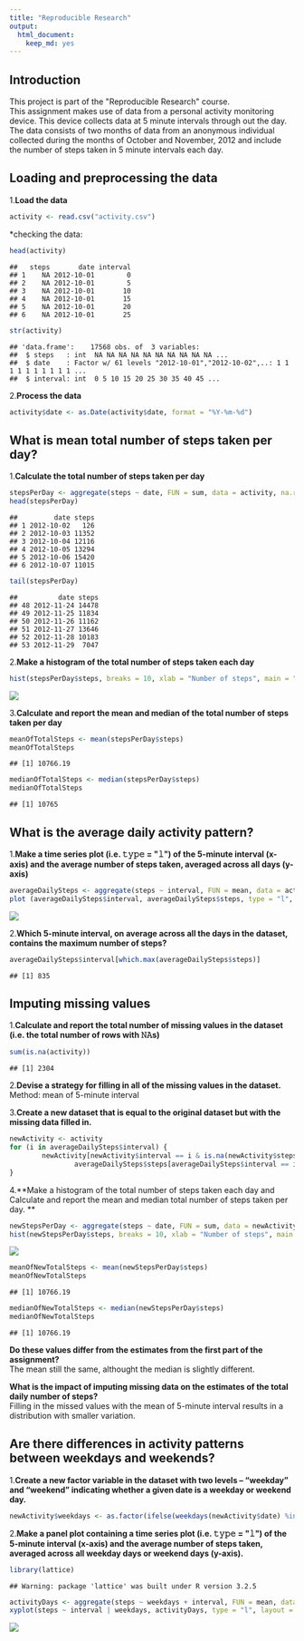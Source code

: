 ```yaml
---
title: "Reproducible Research"
output: 
  html_document: 
    keep_md: yes
---
```

## Introduction  
This project is part of the "Reproducible Research" course.  
This assignment makes use of data from a personal activity monitoring device. This device collects data at 5 minute intervals through out the day. The data consists of two months of data from an anonymous individual collected during the months of October and November, 2012 and include the number of steps taken in 5 minute intervals each day.  

## Loading and preprocessing the data  
1.**Load the data**

```r
activity <- read.csv("activity.csv")
```
*checking the data:

```r
head(activity)
```

```
##   steps       date interval
## 1    NA 2012-10-01        0
## 2    NA 2012-10-01        5
## 3    NA 2012-10-01       10
## 4    NA 2012-10-01       15
## 5    NA 2012-10-01       20
## 6    NA 2012-10-01       25
```

```r
str(activity)
```

```
## 'data.frame':	17568 obs. of  3 variables:
##  $ steps   : int  NA NA NA NA NA NA NA NA NA NA ...
##  $ date    : Factor w/ 61 levels "2012-10-01","2012-10-02",..: 1 1 1 1 1 1 1 1 1 1 ...
##  $ interval: int  0 5 10 15 20 25 30 35 40 45 ...
```
2.**Process the data**

```r
activity$date <- as.Date(activity$date, format = "%Y-%m-%d")
```
## What is mean total number of steps taken per day?
1.**Calculate the total number of steps taken per day**

```r
stepsPerDay <- aggregate(steps ~ date, FUN = sum, data = activity, na.rm = TRUE)
head(stepsPerDay)
```

```
##         date steps
## 1 2012-10-02   126
## 2 2012-10-03 11352
## 3 2012-10-04 12116
## 4 2012-10-05 13294
## 5 2012-10-06 15420
## 6 2012-10-07 11015
```

```r
tail(stepsPerDay)
```

```
##          date steps
## 48 2012-11-24 14478
## 49 2012-11-25 11834
## 50 2012-11-26 11162
## 51 2012-11-27 13646
## 52 2012-11-28 10183
## 53 2012-11-29  7047
```
2.**Make a histogram of the total number of steps taken each day**

```r
hist(stepsPerDay$steps, breaks = 10, xlab = "Number of steps", main = "Total number of steps taken each day", col = "gray")
```

![](PA1_template_files/figure-html/unnamed-chunk-5-1.png)<!-- -->

3.**Calculate and report the mean and median of the total number of steps taken per day**

```r
meanOfTotalSteps <- mean(stepsPerDay$steps)
meanOfTotalSteps
```

```
## [1] 10766.19
```

```r
medianOfTotalSteps <- median(stepsPerDay$steps)
medianOfTotalSteps
```

```
## [1] 10765
```
## What is the average daily activity pattern?  
1.**Make a time series plot (i.e. 𝚝𝚢𝚙𝚎 = "𝚕") of the 5-minute interval (x-axis) and the average number of steps taken, averaged across all days (y-axis)**  

```r
averageDailySteps <- aggregate(steps ~ interval, FUN = mean, data = activity,na.rm = TRUE)
plot (averageDailySteps$interval, averageDailySteps$steps, type = "l", xlab = "5-minute interval", ylab = "average daily steps", main = "Time Series")
```

![](PA1_template_files/figure-html/unnamed-chunk-7-1.png)<!-- -->

2.**Which 5-minute interval, on average across all the days in the dataset, contains the maximum number of steps?**  

```r
averageDailySteps$interval[which.max(averageDailySteps$steps)]
```

```
## [1] 835
```
## Imputing missing values
1.**Calculate and report the total number of missing values in the dataset (i.e. the total number of rows with 𝙽𝙰s)**

```r
sum(is.na(activity))
```

```
## [1] 2304
```
2.**Devise a strategy for filling in all of the missing values in the dataset.**  
Method: mean of 5-minute interval

3.**Create a new dataset that is equal to the original dataset but with the missing data filled in.**

```r
newActivity <- activity
for (i in averageDailySteps$interval) {
        newActivity[newActivity$interval == i & is.na(newActivity$steps), ]$steps <- 
                averageDailySteps$steps[averageDailySteps$interval == i]
}
```
4.**Make a histogram of the total number of steps taken each day and Calculate and report the mean and median total number of steps taken per day. **

```r
newStepsPerDay <- aggregate(steps ~ date, FUN = sum, data = newActivity, na.rm = TRUE)
hist(newStepsPerDay$steps, breaks = 10, xlab = "Number of steps", main = "Total number of steps taken each day - with filled in missing values", col = "gray")
```

![](PA1_template_files/figure-html/unnamed-chunk-11-1.png)<!-- -->

```r
meanOfNewTotalSteps <- mean(newStepsPerDay$steps)
meanOfNewTotalSteps
```

```
## [1] 10766.19
```

```r
medianOfNewTotalSteps <- median(newStepsPerDay$steps)
medianOfNewTotalSteps
```

```
## [1] 10766.19
```
**Do these values differ from the estimates from the first part of the assignment?**  
The mean still the same, althought the median is slightly different.  

**What is the impact of imputing missing data on the estimates of the total daily number of steps?**  
Filling in the missed values with the mean of 5-minute interval results in a distribution with smaller variation.  

## Are there differences in activity patterns between weekdays and weekends?
1.**Create a new factor variable in the dataset with two levels – “weekday” and “weekend” indicating whether a given date is a weekday or weekend day.**

```r
newActivity$weekdays <- as.factor(ifelse(weekdays(newActivity$date) %in% c("Saturday", "Sunday"), "weekend", "weekday"))
```
2.**Make a panel plot containing a time series plot (i.e. 𝚝𝚢𝚙𝚎 = "𝚕") of the 5-minute interval (x-axis) and the average number of steps taken, averaged across all weekday days or weekend days (y-axis).**

```r
library(lattice)
```

```
## Warning: package 'lattice' was built under R version 3.2.5
```

```r
activityDays <- aggregate(steps ~ weekdays + interval, FUN = mean, data = newActivity)
xyplot(steps ~ interval | weekdays, activityDays, type = "l", layout = c(1,2), xlab = "interval", ylab = "number of steps", main = " Average number of steps")
```

![](PA1_template_files/figure-html/unnamed-chunk-13-1.png)<!-- -->

